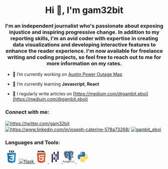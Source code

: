 <h1 align="center">Hi 👋, I'm gam32bit</h1>
<h3 align="center">I'm an independent journalist who's passionate about exposing injustice and inspiring progressive change. In addition to my reporting skills, I'm an avid coder with expertise in creating data visualizations and developing interactive features to enhance the reader experience. I'm now available for freelance writing and coding projects, so feel free to reach out to me for more information on my rates.</h3>

- 🔭 I’m currently working on [Austin Power Outage Map](https://github.com/open-austin/energy-outage)

- 🌱 I’m currently learning **Javascript, React**

- 📝 I regularly write articles on [https://medium.com/@gambit.eboi](https://medium.com/@gambit.eboi)

<h3 align="left">Connect with me:</h3>
<p align="left">
<a href="https://twitter.com/https://twitter.com/gam32bit" target="blank"><img align="center" src="https://raw.githubusercontent.com/rahuldkjain/github-profile-readme-generator/master/src/images/icons/Social/twitter.svg" alt="https://twitter.com/gam32bit" height="30" width="40" /></a>
<a href="https://linkedin.com/in/https://www.linkedin.com/in/joseph-caterine-578a73268/" target="blank"><img align="center" src="https://raw.githubusercontent.com/rahuldkjain/github-profile-readme-generator/master/src/images/icons/Social/linked-in-alt.svg" alt="https://www.linkedin.com/in/joseph-caterine-578a73268/" height="30" width="40" /></a>
<a href="https://instagram.com/gambit_eboi" target="blank"><img align="center" src="https://raw.githubusercontent.com/rahuldkjain/github-profile-readme-generator/master/src/images/icons/Social/instagram.svg" alt="gambit_eboi" height="30" width="40" /></a>
</p>

<h3 align="left">Languages and Tools:</h3>
<p align="left"> <a href="https://www.w3schools.com/css/" target="_blank" rel="noreferrer"> <img src="https://raw.githubusercontent.com/devicons/devicon/master/icons/css3/css3-original-wordmark.svg" alt="css3" width="40" height="40"/> </a> <a href="https://flask.palletsprojects.com/" target="_blank" rel="noreferrer"> <img src="https://www.vectorlogo.zone/logos/pocoo_flask/pocoo_flask-icon.svg" alt="flask" width="40" height="40"/> </a> <a href="https://www.w3.org/html/" target="_blank" rel="noreferrer"> <img src="https://raw.githubusercontent.com/devicons/devicon/master/icons/html5/html5-original-wordmark.svg" alt="html5" width="40" height="40"/> </a> <a href="https://pandas.pydata.org/" target="_blank" rel="noreferrer"> <img src="https://raw.githubusercontent.com/devicons/devicon/2ae2a900d2f041da66e950e4d48052658d850630/icons/pandas/pandas-original.svg" alt="pandas" width="40" height="40"/> </a> <a href="https://www.postgresql.org" target="_blank" rel="noreferrer"> <img src="https://raw.githubusercontent.com/devicons/devicon/master/icons/postgresql/postgresql-original-wordmark.svg" alt="postgresql" width="40" height="40"/> </a> <a href="https://www.python.org" target="_blank" rel="noreferrer"> <img src="https://raw.githubusercontent.com/devicons/devicon/master/icons/python/python-original.svg" alt="python" width="40" height="40"/> </a> </p>

